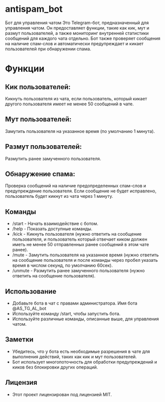# antispam_bot
Бот для управления чатом
  Это Telegram-бот, предназначенный для управления чатом. Он предоставляет функции, такие как кик, мут и размут пользователей, а также мониторинг внутренней статистики сообщений для каждого чата отдельно. Бот также проверяет сообщения на наличие спам-слов и автоматически               предупреждает и кикает пользователей при обнаружении спама.

# Функции
## Кик пользователей: 
  Кикнуть пользователя из чата, если пользователь, который кикает другого пользователя имеет не менее 50 сообщений в чате.
## Мут пользователей: 
  Замутить пользователя на указанное время (по умолчанию 1 минута).
## Размут пользователей:  
  Размутить ранее замученного пользователя.
## Обнаружение спама: 
  Проверка сообщений на наличие предопределенных спам-слов и предупреждение пользователя. Если сообщение не будет исправлено, пользователь будет кикнут из чата через 1 минуту.
## Команды
  * /start - Начать взаимодействие с ботом.
  * /help - Показать доступные команды.
  * /kick - Кикнуть пользователя (нужно ответить на сообщение пользователя, и пользователь который отвечает киком должен иметь не менее 50 отправленных ранее сообщений в этом чате ранее).
  * /mute - Замутить пользователя на указанное время (нужно ответить на сообщение пользователя и после команды через пробел указать время в числом секунд, по умолчанию 60сек).
  * /unmute - Размутить ранее замученного пользователя (нужно ответить на сообщение пользователя).

## Использование
  * Добавьте бота в чат с правами администратора. Имя бота @AS_TG_AL_bot
  * Используйте команду /start, чтобы запустить бота.
  * Используйте различные команды, описанные выше, для управления чатом.

## Заметки
  * Убедитесь, что у бота есть необходимые разрешения в чате для выполнения действий, таких как кик и мут пользователей.
  * Бот использует многопоточность для обработки предупреждений и киков без блокировки других операций.
## Лицензия
  * Этот проект лицензирован под лицензией MIT.
